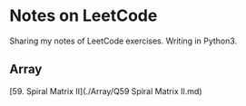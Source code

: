 # Notes on LeetCode

Sharing my notes of LeetCode exercises. Writing in Python3.

## Array
[59. Spiral Matrix II](./Array/Q59 Spiral Matrix II.md)
